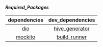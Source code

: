 

***Required_Packages***

| dependencies | dev_dependencies |
| :---: | :---: |
| [dio](https://pub.dev/packages/dio) | [hive_generator](https://pub.dev/packages/hive_generator) |
| [mockito](https://pub.dev/packages/mockito) |[build_runner](https://pub.dev/packages/build_runner) |


